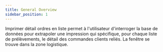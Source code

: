 ```yaml
---
title: General Overview
sidebar_position: 1
---
```


Imprimer détail ordres en liste permet à l'utilisateur d'interroger la base de données pour extrapoler une impression qui spécifique, pour chaque liste de prélèvements, le détail des commandes clients reliés. La fenêtre se trouve dans la zone logistique.






